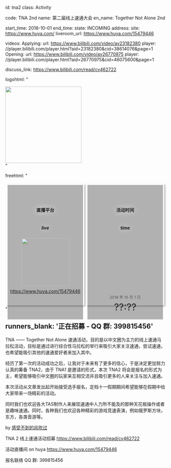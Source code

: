 id: tna2
class: Activity

code: TNA 2nd
name: 第二届线上速通大会
en_name: Together Not Alone 2nd
<!-- cover_url: http://img4ye.oss-cn-hangzhou.aliyuncs.com/tna/activities/tna1w.png -->

start_time: 2018-10-01
end_time:
state: INCOMING
address: 
site: https://www.huya.com/
liveroom_url: https://www.huya.com/15479446

videos:
  Applying:
    url: https://www.bilibili.com/video/av23182380
    player: //player.bilibili.com/player.html?aid=23182380&cid=38614076&page=1
  Opening: 
    url: https://www.bilibili.com/video/av26770975
    player: //player.bilibili.com/player.html?aid=26770975&cid=46075600&page=1

discuss_link: https://www.bilibili.com/read/cv462722

logohtml: "
  <style>
    .tna2logo {
    }
    .tna2logo img {
      width: 240px;
    }
  </style>
  <div class='tna2logo'>
    <img src='http://img4ye.oss-cn-hangzhou.aliyuncs.com/tna/activities/tna2-d7ecff-light.png' />
  </div>
"

freehtml: "
  <style>
    .iiiii {
      display: flex;
    }

    .iiiii .live, .iiiii .time {
      flex: 1;
      margin: 3px;
      border: solid 1px rgba(255, 255, 255, 0.4);
      padding: 3px;
      box-shadow: 3px 3px 5px rgba(0, 0, 0, 0.3);
      min-height: 200px;
    }

    .ccc {
      height: 100%;
      background-color: rgba(0, 0, 0, 0.3);
      display: flex;
      flex-direction: column;
      /*justify-content: center;*/
      align-items: center;
      padding-top: 1.5rem;
      padding-bottom: 1.5rem;
    }
    .ccc i {
      font-size: 30px;
      margin-bottom: 1.5rem;
      text-shadow: 0 0 20px white;
    }
    .ccc h4 {
      text-shadow: 0 0 20px white;
    }
    .ccc h5 {
      text-shadow: 0 0 20px white;
      margin-bottom: 1.5rem;
    }

    .live-site-img {
      margin-bottom: 0.5rem;
    }
    .live-site-img img {
      width: 150px;
    }
    .live-site {
      margin-bottom: 8px;
    }

    .ccc .ti {
      flex: 1;
      display: flex;
      flex-direction: column;
      justify-content: flex-end;
      align-items: center;
    }
    .time .date {
      font-size: 12px;
      opacity: 0.6;
      margin-bottom: 0.5rem;
    }
    .time .ttime {
      font-size: 30px;
      line-height: 30px;
    }
  </style>
  <div class='iiiii'>
    <div class='live'>
      <div class='ccc'>
        <i class='fa fa-video-camera'></i>
        <h4>直播平台</h4>
        <h5 class='tfont'>live</h5>
        <div class='live-site-img'>
          <img src='http://img4ye.oss-cn-hangzhou.aliyuncs.com/tna/activities/huya.png' />
        </div>
        <div class='live-site'>
          <a class='link' href='https://www.huya.com/15479446' target='_blank'>https://www.huya.com/15479446</a>
        </div>
      </div>
    </div>
    <div class='time'>
      <div class='ccc'>
        <i class='fa fa-clock-o'></i>
        <h4>活动时间</h4>
        <h5 class='tfont'>time</h5>
        <div class='ti'>
          <div class='date titlefont'>2018 年 10 月 1 日</div>
          <div class='ttime titlefont'>??:??</div>
        </div>
      </div>
    </div>
  </div>
"

runners_blank: '正在招募 - QQ 群: 399815456'
---

TNA —— Together Not Alone 速通活动，目的是以中文圈为主力的线上速通马拉松活动，目标是通过进行综合性马拉松的举行来吸引大家关注速通，尝试速通，也希望能吸引其他的速通爱好者来加入其中。

经历了第一次的活动成功之后，让我对于未来有了更多的信心，于是决定更加努力认真的筹备 TNA2，由于 TNA1 是邀请的形式，本次 TNA2 将会是报名的形式为主，希望能够吸引中文圈的玩家来互相交流并且吸引更多的人来关注与加入速通。

本次活动从文章发出起开始接受选手报名，定档十一假期期间希望能够在假期中给大家带来一场精彩的活动。

同时我们也欢迎各大TAS制作人来展现速通中人力所不能及的那种天花板操作或者是趣味速通。同时，各种我们也欢迎各种精彩的游戏竞速表演，例如俄罗斯方块，东方，各类音游等。

by [感受不到的风吹过](https://space.bilibili.com/599126/#/)
<br />

TNA 2 线上速通活动招募
https://www.bilibili.com/read/cv462722

活动直播间 on huya
https://www.huya.com/15479446

报名联络 QQ 群: 399815456

